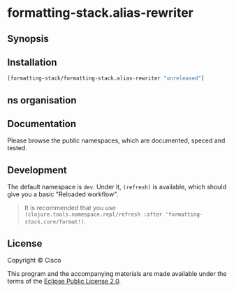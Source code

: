 # formatting-stack.alias-rewriter

<!-- (In short: What does the project do?) -->

## Synopsis

<!-- (Show off its main functions so the reader can get a basic idea) -->

## Installation

```clojure
[formatting-stack/formatting-stack.alias-rewriter "unreleased"]
```

## ns organisation

<!-- (how is the project organised? Which are its public parts?) -->

## Documentation

Please browse the public namespaces, which are documented, speced and tested.

## Development

The default namespace is `dev`. Under it, `(refresh)` is available, which should give you a basic "Reloaded workflow".

> It is recommended that you use `(clojure.tools.namespace.repl/refresh :after 'formatting-stack.core/format!)`.

## License

Copyright © Cisco

This program and the accompanying materials are made available under the terms of the [Eclipse Public License 2.0](https://www.eclipse.org/legal/epl-2.0).
